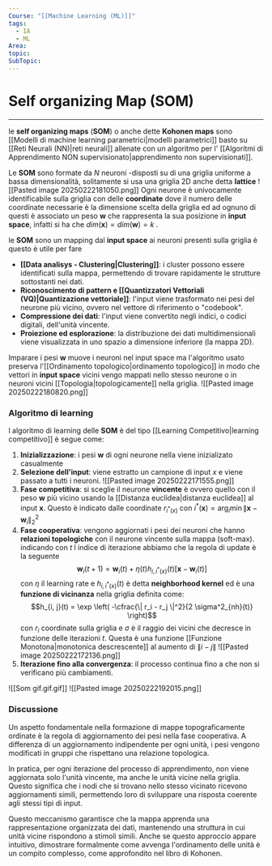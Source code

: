 ```yaml
---
Course: "[[Machine Learning (ML)]]"
tags:
  - IA
  - ML
Area: 
topic: 
SubTopic:
---
```

# Self organizing Map (SOM)
---
le __self organizing maps__ (__SOM__) o anche dette __Kohonen maps__ sono [[Modelli di machine learning parametrici|modelli parametrici]] basto su [[Reti Neurali (NN)|reti neurali]] allenate con un algoritmo per l' [[Algoritmi di Apprendimento NON supervisionato|apprendimento non supervisionati]]. 


Le __SOM__ sono formate da $N$ neuroni -disposti su di una griglia uniforme a bassa dimensionalità, solitamente si usa una griglia 2D anche detta __lattice__   ![[Pasted image 20250222181050.png]]
Ogni neurone è univocamente identificabile sulla griglia con delle __coordinate__ dove il numero delle coordinate necessarie è la dimensione scelta della griglia ed ad ognuno di questi è associato un peso $\mathbf{w}$ che rappresenta la sua posizione in __input space__, infatti si ha che $dim(\mathbf{x}) = dim(\mathbf{w}) = k$ .

le __SOM__ sono un mapping dal __input space__ ai neuroni presenti sulla griglia è questo è utile per fare 
- __[[Data analisys - Clustering|Clustering]]__: i cluster possono essere identificati sulla mappa, permettendo di trovare rapidamente le strutture sottostanti nei dati.  
- __Riconoscimento di pattern e [[Quantizzatori Vettoriali (VQ)|Quantizazione vettoriale]]__: l'input viene trasformato nei pesi del neurone più vicino, ovvero nel vettore di riferimento o "codebook".  
- **Compressione dei dati**: l'input viene convertito negli indici, o codici digitali, dell'unità vincente.  
- **Proiezione ed esplorazione**: la distribuzione dei dati multidimensionali viene visualizzata in uno spazio a dimensione inferiore (la mappa 2D).  


Imparare i pesi $\mathbf{w}$ muove i neuroni nel input space ma l'algoritmo usato preserva l'[[Ordinamento topologico|ordinamento topologico]] in modo che vettori in __input space__ vicini vengo mappati nello stesso neurone o in neuroni vicini [[Topologia|topologicamente]] nella griglia.
![[Pasted image 20250222180820.png]]

### Algoritmo di learning
l algoritmo di learning delle __SOM__ è del tipo [[Learning Competitivo|learning competitivo]] è segue come:
1. **Inizializzazione**: i pesi $\mathbf{w}$ di ogni neurone nella viene inizializato casualmente  
2. **Selezione dell'input**: viene estratto un campione di input $x$ e viene passato a tutti i neuroni.
	![[Pasted image 20250222171555.png]]
3. __Fase competitiva__: si sceglie il neurone __vincente__ è ovvero quello con il peso $\mathbf{w}$ più vicino usando la [[Distanza euclidea|distanza euclidea]] al input $\mathbf{x}$. Questo è indicato dalle coordinate $r_{i^*(x)}$ con $i^*(\boldsymbol x)= \arg_i \min \|\boldsymbol x -\mathbf{w}_i\|^2_2$
4. __Fase cooperativa__: vengono aggiornati i pesi dei neuroni che hanno __relazioni topologiche__ con il neurone vincente sulla mappa (soft-max). indicando con $t$ l indice di iterazione abbiamo che la regola di update è la seguente $$\mathbf{w}_i(t+1) = \mathbf{w}_i(t) + \eta(t) h_{i, i^*(x)}(t) \left[ \mathbf{x} - \mathbf{w}_i(t) \right]$$ con $\eta$ il learning rate e $h_{i, i^*(x)}(t)$ è detta __neighborhood kernel__ ed è una __funzione di vicinanza__ nella griglia definita come:$$h_{i, j}(t) = \exp \left( -\cfrac{\| r_i - r_j \|^2}{2 \sigma^2_{nh}(t)} \right)$$ con $r_i$ coordinate sulla griglia e $\sigma$ è il raggio dei vicini che decresce in funzione delle iterazioni $t$. Questa è una funzione [[Funzione Monotona|monotonica descrescente]]  al aumento di $\|i-j\|$
 ![[Pasted image 20250222172136.png]]
5. __Iterazione fino alla convergenza__: il processo continua fino a che non si verificano più cambiamenti.  

![[Som gif.gif.gif]] ![[Pasted image 20250222192015.png]]


### Discussione
Un aspetto fondamentale nella formazione di mappe topograficamente ordinate è la regola di aggiornamento dei pesi nella fase cooperativa. A differenza di un aggiornamento indipendente per ogni unità, i pesi vengono modificati in gruppi che rispettano una relazione topologica.  

In pratica, per ogni iterazione del processo di apprendimento, non viene aggiornata solo l'unità vincente, ma anche le unità vicine nella griglia. Questo significa che i nodi che si trovano nello stesso vicinato ricevono aggiornamenti simili, permettendo loro di sviluppare una risposta coerente agli stessi tipi di input.  

Questo meccanismo garantisce che la mappa apprenda una rappresentazione organizzata dei dati, mantenendo una struttura in cui unità vicine rispondono a stimoli simili. Anche se questo approccio appare intuitivo, dimostrare formalmente come avvenga l'ordinamento delle unità è un compito complesso, come approfondito nel libro di Kohonen.  

